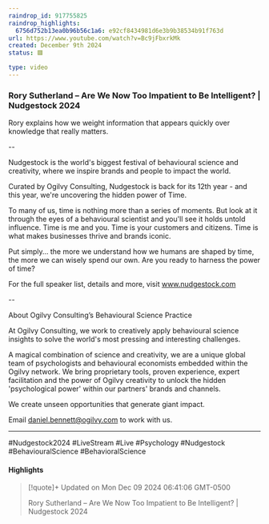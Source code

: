 ```yaml
---
raindrop_id: 917755825
raindrop_highlights:
  6756d752b13ea0b96b56c1a6: e92cf8434981d6e3b9b38534b91f763d
url: https://www.youtube.com/watch?v=Bc9jFbxrkMk
created: December 9th 2024
status: 🟥

type: video
---
```



### Rory Sutherland – Are We Now Too Impatient to Be Intelligent? | Nudgestock 2024

Rory explains how we weight information that appears quickly over knowledge that really matters.

-- 

Nudgestock is the world&#39;s biggest festival of behavioural science and creativity, where we inspire brands and people to impact the world.

Curated by Ogilvy Consulting, Nudgestock is back for its 12th year - and this year, we&#39;re uncovering the hidden power of Time.

To many of us, time is nothing more than a series of moments. But look at it through the eyes of a behavioural scientist and you&#39;ll see it holds untold influence. Time is me and you. Time is your customers and citizens. Time is what makes businesses thrive and brands iconic.

Put simply… the more we understand how we humans are shaped by time, the more we can wisely spend our own. Are you ready to harness the power of time?

For the full speaker list, details and more, visit www.nudgestock.com

--

About Ogilvy Consulting’s Behavioural Science Practice

At Ogilvy Consulting, we work to creatively apply behavioural science insights to solve the world&#39;s most pressing and interesting challenges.

A magical combination of science and creativity, we are a unique global team of psychologists and behavioural economists embedded within the Ogilvy network. We bring proprietary tools, proven experience, expert facilitation and the power of Ogilvy creativity to unlock the hidden &#39;psychological power&#39; within our partners&#39; brands and channels.

We create unseen opportunities that generate giant impact.

Email daniel.bennett@ogilvy.com to work with us.

---

#Nudgestock2024 #LiveStream #Live #Psychology #Nudgestock #BehaviouralScience #BehavioralScience

#### Highlights

> [!quote]+ Updated on Mon Dec 09 2024 06:41:06 GMT-0500
>
> Rory Sutherland – Are We Now Too Impatient to Be Intelligent? | Nudgestock 2024
